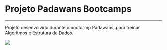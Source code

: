 <h1>Projeto Padawans Bootcamps</h1>
<hr>
<p>Projeto desenvolvido durante o bootcamp Padawans, para treinar Algoritmos e Estrutura de Dados.</p>

<img src="https://cdn.discordapp.com/attachments/838555873684094996/903289124927193108/Webp.net-gifmaker.gif">
